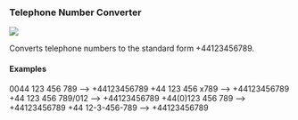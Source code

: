 ### Telephone Number Converter

![ ](https://api.travis-ci.org/loociano/telephone-no-converter.svg?branch=master)

Converts telephone numbers to the standard form +44123456789.

#### Examples

0044 123 456 789 --> +44123456789
+44 123 456 x789 --> +44123456789
+44 123 456 789/012 --> +44123456789
+44(0)123 456 789 --> +44123456789
+44 12-3-456-789 --> +44123456789

